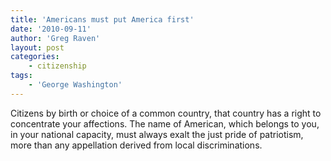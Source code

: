 ```yaml
---
title: 'Americans must put America first'
date: '2010-09-11'
author: 'Greg Raven'
layout: post
categories:
    - citizenship
tags:
    - 'George Washington'
---
```


Citizens by birth or choice of a common country, that country has a right to concentrate your affections. The name of American, which belongs to you, in your national capacity, must always exalt the just pride of patriotism, more than any appellation derived from local discriminations.